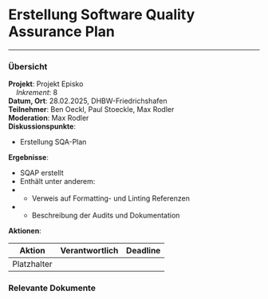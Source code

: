 # Erstellung Software Quality Assurance Plan

---

### Übersicht

**Projekt**: Projekt Episko \
&nbsp;&nbsp;&nbsp;&nbsp;_Inkrement_: 8\
**Datum, Ort**: 28.02.2025, DHBW-Friedrichshafen\
**Teilnehmer**: Ben Oeckl, Paul Stoeckle, Max Rodler\
**Moderation**: Max Rodler\
**Diskussionspunkte**:

- Erstellung SQA-Plan

**Ergebnisse**:

- SQAP erstellt
- Enthält unter anderem:
- - Verweis auf Formatting- und Linting Referenzen
- - Beschreibung der Audits und Dokumentation

**Aktionen**:

| Aktion      | Verantwortlich | Deadline |
|-------------|----------------|----------|
| Platzhalter |                |          |

### Relevante Dokumente


